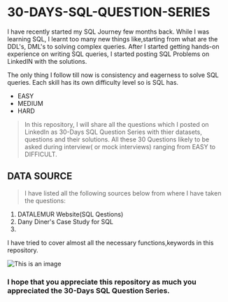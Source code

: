 # 30-DAYS-SQL-QUESTION-SERIES
I have recently started my SQL Journey few months back.
While I was learning SQL, I learnt too many new things like,starting from what are the DDL's, DML's to solving complex queries. After I started getting hands-on experience on writing SQL queries, I started posting SQL Problems on LinkedIN with the solutions.

The only thing I follow till now is consistency and eagerness to solve SQL queries. Each skill has its own difficulty level so is SQL has.
- EASY 
- MEDIUM
- HARD

> In this repository, I will share all the questions which I posted on LinkedIn as 30-Days SQL Question Series with thier datasets, questions and their solutions.
All these 30 Questions likely to be asked during interview( or mock interviews) ranging from EASY to DIFFICULT.

## DATA SOURCE 
> I have listed all the following sources below from where I have taken the questions:
1. DATALEMUR Website(SQL Qestions)
2. Dany Diner's Case Study for SQL
3. 

I have tried to cover almost all the necessary functions,keywords in this repository.

![This is an image](https://i.redd.it/gnpreykgb9d71.jpg)

### I hope that you appreciate this repository as much you appreciated the 30-Days SQL Question Series.
